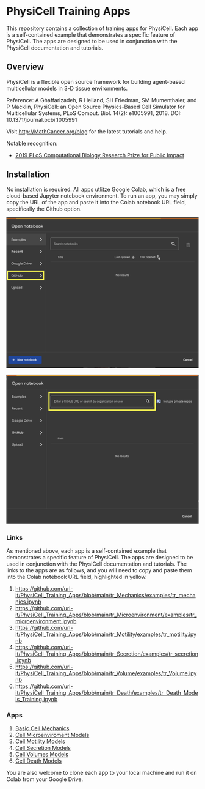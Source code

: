 # PhysiCell Training Apps

This repository contains a collection of training apps for PhysiCell. Each app is a self-contained example that demonstrates a specific feature of PhysiCell. The apps are designed to be used in conjunction with the PhysiCell documentation and tutorials.

## Overview

PhysiCell is a flexible open source framework for building agent-based multicellular models in 3-D tissue environments.

Reference: A Ghaffarizadeh, R Heiland, SH Friedman, SM Mumenthaler, and P Macklin, PhysiCell: an Open Source Physics-Based Cell Simulator for Multicellular Systems, PLoS Comput. Biol. 14(2): e1005991, 2018. DOI: 10.1371/journal.pcbi.1005991

Visit http://MathCancer.org/blog for the latest tutorials and help.

Notable recognition:

- [2019 PLoS Computational Biology Research Prize for Public Impact](https://biologue.plos.org/2019/05/31/announcing-the-winners-of-the-2019-plos-computational-biology-research-prize/)

## Installation

No installation is required. All apps utlitze Google Colab, which is a free cloud-based Jupyter notebook environment. To run an app, you may simply copy the URL of the app and paste it into the Colab notebook URL field, specifically the Github option.

![Colab](assets/colab_starter_page.png)

![Github](assets/github_url_insert.png)

### Links

As mentioned above, each app is a self-contained example that demonstrates a specific feature of PhysiCell. The apps are designed to be used in conjunction with the PhysiCell documentation and tutorials. The links to the apps are as follows, and you will need to copy and paste them into the Colab notebook URL field, highlighted in yellow.

1. https://github.com/url-it/PhysiCell_Training_Apps/blob/main/tr_Mechanics/examples/tr_mechanics.ipynb
2. https://github.com/url-it/PhysiCell_Training_Apps/blob/main/tr_Microenvironment/examples/tr_microenvironment.ipynb
3. https://github.com/url-it/PhysiCell_Training_Apps/blob/main/tr_Motility/examples/tr_motility.ipynb
4. https://github.com/url-it/PhysiCell_Training_Apps/blob/main/tr_Secretion/examples/tr_secretion.ipynb
5. https://github.com/url-it/PhysiCell_Training_Apps/blob/main/tr_Volume/examples/tr_Volume.ipynb
6. https://github.com/url-it/PhysiCell_Training_Apps/blob/main/tr_Death/examples/tr_Death_Models_Training.ipynb

### Apps

1. [Basic Cell Mechanics](tr_Mechanics)
2. [Cell Microenviroment Models](tr_Microenvironment)
3. [Cell Motility Models](tr_Motility)
4. [Cell Secretion Models](tr_Secretion)
5. [Cell Volumes Models](tr_Volume)
6. [Cell Death Models](tr_Death)

You are also welcome to clone each app to your local machine and run it on Colab from your Google Drive.
